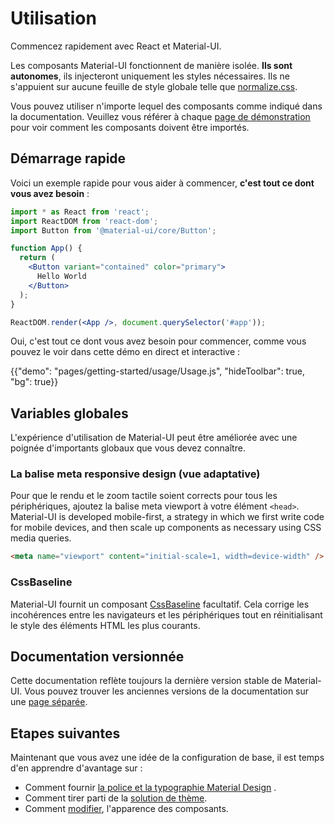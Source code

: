 # Utilisation

<p class="description">Commencez rapidement avec React et Material-UI.</p>

Les composants Material-UI fonctionnent de manière isolée. **Ils sont autonomes**, ils injecteront uniquement les styles nécessaires. Ils ne s'appuient sur aucune feuille de style globale telle que [normalize.css](https://github.com/necolas/normalize.css/).

Vous pouvez utiliser n'importe lequel des composants comme indiqué dans la documentation. Veuillez vous référer à chaque [page de démonstration](/components/buttons/) pour voir comment les composants doivent être importés.

## Démarrage rapide

Voici un exemple rapide pour vous aider à commencer, **c'est tout ce dont vous avez besoin** :

```jsx
import * as React from 'react';
import ReactDOM from 'react-dom';
import Button from '@material-ui/core/Button';

function App() {
  return (
    <Button variant="contained" color="primary">
      Hello World
    </Button>
  );
}

ReactDOM.render(<App />, document.querySelector('#app'));
```

Oui, c'est tout ce dont vous avez besoin pour commencer, comme vous pouvez le voir dans cette démo en direct et interactive :

{{"demo": "pages/getting-started/usage/Usage.js", "hideToolbar": true, "bg": true}}

## Variables globales

L'expérience d'utilisation de Material-UI peut être améliorée avec une poignée d'importants globaux que vous devez connaître.

### La balise meta responsive design (vue adaptative)

Pour que le rendu et le zoom tactile soient corrects pour tous les périphériques, ajoutez la balise meta viewport à votre élément `<head>`. Material-UI is developed mobile-first, a strategy in which we first write code for mobile devices, and then scale up components as necessary using CSS media queries.

```html
<meta name="viewport" content="initial-scale=1, width=device-width" />
```

### CssBaseline

Material-UI fournit un composant [CssBaseline](/components/css-baseline/) facultatif. Cela corrige les incohérences entre les navigateurs et les périphériques tout en réinitialisant le style des éléments HTML les plus courants.

## Documentation versionnée

Cette documentation reflète toujours la dernière version stable de Material-UI. Vous pouvez trouver les anciennes versions de la documentation sur une [page séparée](https://material-ui.com/versions/).

## Etapes suivantes

Maintenant que vous avez une idée de la configuration de base, il est temps d'en apprendre d'avantage sur :

- Comment fournir [la police et la typographie Material Design](/components/typography/) .
- Comment tirer parti de la [solution de thème](/customization/theming/).
- Comment [modifier](/customization/components/), l'apparence des composants.
